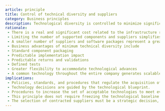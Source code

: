 ```yaml
---
article: principle
title: Control of technical diversity and suppliers
category: Business principles
description: Technological diversity is controlled to minimize significant costs related to the maintenance of expertise and connectivity between several different processing environments. Supplier management must focus on the lowest number of suppliers possible to meet business needs and reduce risks.
rationale: 
 - There is a real and significant cost related to the infrastructure required to support alternative technologies for processing environments. There are other infrastructure costs to maintain the architecture of multiple interconnected processors.
 - Limiting the number of supported components and suppliers simplifies and reduces maintenance and management costs.
 - A smaller number of suppliers and software packages represent a greater ease and lower integration costs.
 - Business advantages of minimum technical diversity include
 - Standard component packaging
 - Predictable implementation impact
 - Predictable returns and validations
 - Defined tests
 - Greater flexibility to accommodate technological advances
 - A common technology throughout the entire company generates scalable economic savings for the company. Technical management and support costs are better controlled when limited resources focus exclusively on this shared technology set.
implications:
 - Policies, standards, and procedures that regulate the acquisition of technology or contracting with new suppliers must be directly bound to this principle.
 - Technology decisions are guided by the technological blueprint.
 - Procedures to increase the set of acceptable technologies to meet evolved requirements must be developed and implemented.
 - This principle does not require freezing the technological baseline. Technological advances are welcome and incorporated into the technological blueprint when they are compatible with current infrastructures, are likely to improve operating efficiency, or there is a need to increase capacity.
 - The selection of contracted suppliers must be a strategic decision, always considering other types of services that could be provided by the same supplier.
---
```

